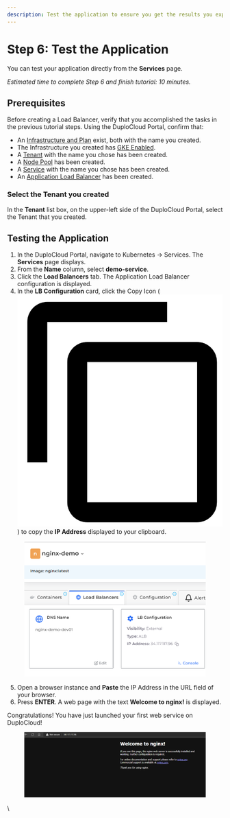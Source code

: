 ```yaml
---
description: Test the application to ensure you get the results you expect
---
```


# Step 6: Test the Application

You can test your application directly from the **Services** page.

_Estimated time to complete Step 6 and finish tutorial: 10 minutes._

## Prerequisites

Before creating a Load Balancer, verify that you accomplished the tasks in the previous tutorial steps.   Using the DuploCloud Portal, confirm that:

* An [Infrastructure and Plan](../step-1-infrastructure.md) exist, both with the name you created.
* The Infrastructure you created has [GKE Enabled](../step-1-infrastructure.md).
* A [Tenant](../../../azure-user-guide/quick-start/step-2-tenant.md) with the name you chose has been created.
* A [Node Pool](../../use-cases/disaster-recovery/creating-gke-standard-service.md) has been created.
* A [Service](../create-a-service-with-gke-autopilot/step-3-create-app-via-k8s.md) with the name you chose has been created.&#x20;
* An [Application Load Balancer](../create-a-service-with-gke-autopilot/step-4-create-a-load-balancer.md) has been created.

### Select the Tenant you created

In the **Tenant** list box, on the upper-left side of the DuploCloud Portal, select the Tenant that you created.

## Testing the Application

1. In the DuploCloud Portal, navigate to Kubernetes -> Services. The **Services** page displays.
2. From the **Name** column, select **demo-service**.
3. Click the **Load Balancers** tab. The Application Load Balancer configuration is displayed.
4. In the **LB Configuration** card, click the Copy Icon ( <img src="../../../.gitbook/assets/copy_icon (1).png" alt="" data-size="line"> ) to copy the **IP Address** displayed to your clipboard.

<div align="left">

<figure><img src="../../../.gitbook/assets/image (7) (4).png" alt=""><figcaption></figcaption></figure>

</div>

5. Open a browser instance and **Paste** the IP Address in the URL field of your browser.
6. Press **ENTER**. A web page with the text **Welcome to nginx!** is displayed.

Congratulations! You have just launched your first web service on DuploCloud!

<figure><img src="../../../.gitbook/assets/image (14) (1).png" alt=""><figcaption></figcaption></figure>

\
